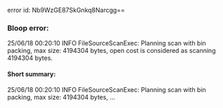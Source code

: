 error id: Nb9WzGE87SkGnkq8Narcgg==
### Bloop error:

25/06/18 00:20:10 INFO FileSourceScanExec: Planning scan with bin packing, max size: 4194304 bytes, open cost is considered as scanning 4194304 bytes.
#### Short summary: 

25/06/18 00:20:10 INFO FileSourceScanExec: Planning scan with bin packing, max size: 4194304 bytes, ...